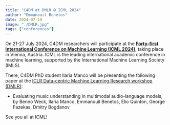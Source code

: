 ```yaml
---
title: "C4DM at DMLR @ ICML 2024"
author: "Emmanouil Benetos"
date: 2024-07-19
image: "./DMLR.jpg"
tags: ["conferences"]
---
```


On 21-27 July 2024, C4DM researchers will participate at the <b>[Forty-first International Conference on Machine Learning (ICML 2024)](https://icml.cc/Conferences/2024)</b>, taking place in Vienna, Austria. ICML is the leading international academic conference in machine learning, supported by the International Machine Learning Society (IMLS).

There, C4DM PhD student Ilaria Manco will be presenting the following paper at the [ICLR Data-centric Machine Learning Research workshop (DMLR)](https://dmlr.ai/):

* Evaluating music understanding in multimodal audio-language models, by Benno Weck, Ilaria Manco, Emmanouil Benetos, Elio Quinton, George Fazekas, Dmitry Bogdanov

See you all at ICML!
